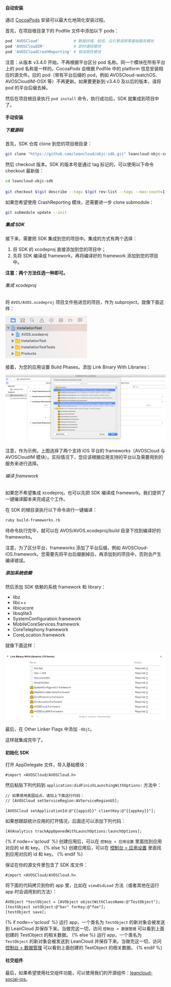 #### 自动安装

通过 [CocoaPods](http://www.cocoapods.org) 安装可以最大化地简化安装过程。

首先，在项目根目录下的 Podfile 文件中添加以下 pods：

```ruby
pod 'AVOSCloud'               # 数据存储、短信、云引擎调用等基础服务模块
pod 'AVOSCloudIM'             # 即时通信模块
pod 'AVOSCloudCrashReporting' # 错误报告模块
```

<div class="callout callout-info">注意：从版本 v3.4.0 开始，不再根据平台区分 pod 名称。同一个模块在所有平台上的 pod 名称是一样的。CocoaPods 会根据 Podfile 中的 platform 信息安装相应的源文件。旧的 pod（带有平台后缀的 pod，例如 AVOSCloud-watchOS、AVOSCloudIM-OSX 等）不再更新。如果要更新到 v3.4.0 及以后的版本，请将 pod 的平台后缀去掉。</div>

然后在项目根目录执行 `pod install` 命令，执行成功后，SDK 就集成到项目中了。


#### 手动安装

##### 下载源码

首先，SDK 仓库 clone 到您的项目根目录：

```sh
git clone "https://github.com/leancloud/objc-sdk.git" leancloud-objc-sdk
```

然后 checkout 版本。SDK 的版本号是通过 tag 标记的，可以使用以下命令 checkout 最新版：

```sh
cd leancloud-objc-sdk

git checkout $(git describe --tags $(git rev-list --tags --max-count=1))
```

如果您希望使用 CrashReporting 模块，还需要进一步 clone submodule：

```sh
git submodule update --init
```

##### 集成 SDK

接下来，需要把 SDK 集成到您的项目中。集成的方式有两个选择：

1. 将 SDK 的 xcodeproj 直接添加到您的项目中；
2. 先将 SDK 编译成 framework，再将编译好的 framework 添加到您的项目中。

**注意：两个方法任选一种即可。**

###### 集成 xcodeproj

将 `AVOS/AVOS.xcodeproj` 项目文件拖进您的项目，作为 subproject。就像下面这样：

![img](images/quick_start/ios/subproject.png)

接着，为您的应用设置 Build Phases。添加 Link Binary With Libraries：

![img](images/quick_start/ios/link-binary.png)

注意，作为示例，上图选择了两个支持 iOS 平台的 frameworks（AVOSCloud 与 AVOSCloudIM 模块）。实际情况下，您应该根据应用支持的平台以及需要用到的服务来进行选择。

###### 编译 framework

如果您不希望集成 xcodeproj，也可以先把 SDK 编译成 framework。我们提供了一键编译脚本来完成这个工作。

在 SDK 的根目录执行以下命令进行一键编译：

```sh
ruby build-frameworks.rb
```

待命令执行完毕，就可以在 AVOS/AVOS.xcodeproj/build 目录下找到编译好的 frameworks。

注意，为了区分平台，frameworks 添加了平台后缀，例如 AVOSCloud-iOS.framework。您需要先将平台后缀删掉后，再添加到的项目中，否则会产生编译错误。

##### 添加系统依赖

然后添加 SDK 依赖的系统 framework 和 library：

  * libz
  * libc++
  * libicucore
  * libsqlite3
  * SystemConfiguration.framework
  * MobileCoreServices.framework
  * CoreTelephony.framework
  * CoreLocation.framework

就像下面这样：

![img](images/quick_start/ios/system-dependency.png)

最后，在 Other Linker Flags 中添加 `-ObjC`。

这样就集成完毕了。


#### 初始化 SDK

打开 AppDelegate 文件，导入基础模块：

```objc
#import <AVOSCloud/AVOSCloud.h>
```

然后粘贴下列代码到 `application:didFinishLaunchingWithOptions:` 方法中：

```objc
// 如果使用美国站点，请加上下面这行代码：
// [AVOSCloud setServiceRegion:AVServiceRegionUS];

[AVOSCloud setApplicationId:@"{{appid}}" clientKey:@"{{appkey}}"];
```

如果想跟踪统计应用的打开情况，后面还可以添加下列代码：

```objc
[AVAnalytics trackAppOpenedWithLaunchOptions:launchOptions];
```

{% if node=='qcloud' %}
创建应用后，可以在 `控制台 > 应用设置` 里面找到应用对应的 id 和 key。
{% else %}
创建应用后，可以在 [控制台 > 应用设置](/app.html?appid={{appid}}#/key) 里面找到应用对应的 id 和 key。
{% endif %}

保证在你的源文件里包含了 SDK 库文件：

```objc
#import <AVOSCloud/AVOSCloud.h>
```

将下面的代码拷贝到你的 app 里，比如在 `viewDidLoad` 方法（或者其他在运行 app 时会调用到的方法）：

```
AVObject *testObject = [AVObject objectWithClassName:@"TestObject"];
[testObject setObject:@"bar" forKey:@"foo"];
[testObject save];
```

{% if node=='qcloud' %}
运行 app，一个类名为 `TestObject` 的新对象会被发送到 LeanCloud 并保存下来。当做完这一切，访问 `控制台 > 数据管理` 可以看到上面创建的 TestObject 的相关数据。
{% else %}
运行 app，一个类名为 `TestObject` 的新对象会被发送到 LeanCloud 并保存下来。当做完这一切，访问 [控制台 > 数据管理](/data.html?appid={{appid}}#/TestObject) 可以看到上面创建的 TestObject 的相关数据。
{% endif %}


#### 社交组件

最后，如果希望使用社交组件功能，可以使用我们的开源组件：[leancloud-social-ios](https://github.com/leancloud/leancloud-social-ios)。
